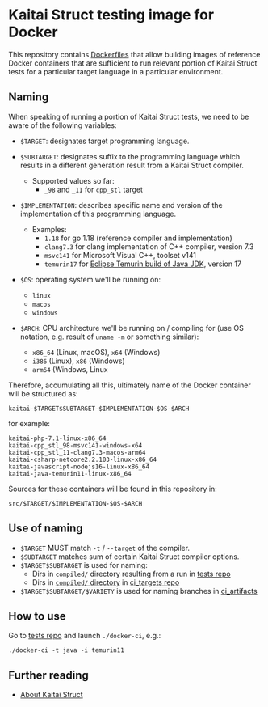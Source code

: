 # Kaitai Struct testing image for Docker

This repository contains
[Dockerfiles](https://docs.docker.com/engine/reference/builder/) that
allow building images of reference Docker containers that are sufficient
to run relevant portion of Kaitai Struct tests for a particular target
language in a particular environment.

## Naming

When speaking of running a portion of Kaitai Struct tests, we need to be
aware of the following variables:

* `$TARGET`: designates target programming language.

* `$SUBTARGET`: designates suffix to the programming language which
  results in a different generation result from a Kaitai Struct compiler.
  * Supported values so far:
    * `_98` and `_11` for `cpp_stl` target

* `$IMPLEMENTATION`: describes specific name and version of the
  implementation of this programming language.
  * Examples:
    * `1.18` for go 1.18 (reference compiler and implementation)
    * `clang7.3` for clang implementation of C++ compiler, version 7.3
    * `msvc141` for Microsoft Visual C++, toolset v141
    * `temurin17` for [Eclipse Temurin build of Java JDK](https://adoptium.net/temurin/releases/), version 17

* `$OS`: operating system we'll be running on:
  * `linux`
  * `macos`
  * `windows`

* `$ARCH`: CPU architecture we'll be running on / compiling for (use OS notation, e.g. result of `uname -m` or something similar):
  * `x86_64` (Linux, macOS), `x64` (Windows)
  * `i386` (Linux), `x86` (Windows)
  * `arm64` (Windows, Linux

Therefore, accumulating all this, ultimately name of the Docker container
will be structured as:

    kaitai-$TARGET$SUBTARGET-$IMPLEMENTATION-$OS-$ARCH

for example:

    kaitai-php-7.1-linux-x86_64
    kaitai-cpp_stl_98-msvc141-windows-x64
    kaitai-cpp_stl_11-clang7.3-macos-arm64
    kaitai-csharp-netcore2.2.103-linux-x86_64
    kaitai-javascript-nodejs16-linux-x86_64
    kaitai-java-temurin11-linux-x86_64

Sources for these containers will be found in this repository in:

    src/$TARGET/$IMPLEMENTATION-$OS-$ARCH

## Use of naming

* `$TARGET` MUST match `-t` / `--target` of the compiler.
* `$SUBTARGET` matches sum of certain Kaitai Struct compiler options.
* `$TARGET$SUBTARGET` is used for naming:
  * Dirs in `compiled/` directory resulting from a run in [tests repo](https://github.com/kaitai-io/kaitai_struct_tests)
  * Dirs in [`compiled/` directory](https://github.com/kaitai-io/ci_targets/tree/master/compiled) in [ci_targets repo](https://github.com/kaitai-io/ci_targets)
* `$TARGET$SUBTARGET/$VARIETY` is used for naming branches in [ci_artifacts](https://github.com/kaitai-io/ci_artifacts)

## How to use

Go to [tests repo](https://github.com/kaitai-io/kaitai_struct_tests) and launch `./docker-ci`, e.g.:

```
./docker-ci -t java -i temurin11
```

## Further reading

* [About Kaitai Struct](https://kaitai.io/)
